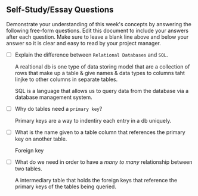 ## Self-Study/Essay Questions

Demonstrate your understanding of this week's concepts by answering the following free-form questions. Edit this document to include your answers after each question. Make sure to leave a blank line above and below your answer so it is clear and easy to read by your project manager.

- [ ] Explain the difference between `Relational Databases` and `SQL`.

    A realtional db is one type of data storing model that are a collection of rows that make up a table & give names & data types to columns taht linjke to other columns in separate tables.

    SQL is a language that allows us to query data from the database via a database management system.

- [ ] Why do tables need a `primary key`?

    Primary keys are a way to indentiry each entry in a db uniquely.

- [ ] What is the name given to a table column that references the primary key on another table.

    Foreign key

- [ ] What do we need in order to have a _many to many_ relationship between two tables.

    A intermediary table that holds the foreign keys that reference the primary keys of the tables being queried.
